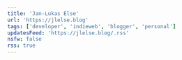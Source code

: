 ```yaml
---
title: 'Jan-Lukas Else'
url: 'https://jlelse.blog'
tags: ['developer', 'indieweb', 'blogger', 'personal']
updatesFeed: 'https://jlelse.blog/.rss'
nsfw: false
rss: true
---
```

